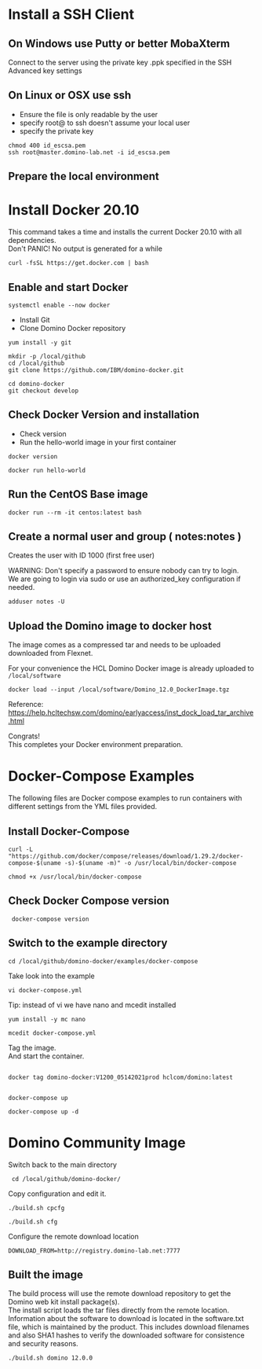 # Install a SSH Client

## On Windows use Putty or better MobaXterm

Connect to the server using the private key .ppk specified in the SSH Advanced key settings

## On Linux or OSX use ssh

* Ensure the file is only readable by the user  
* specify root@ to ssh doesn't assume your local user
* specify the private key


```
chmod 400 id_escsa.pem
ssh root@master.domino-lab.net -i id_escsa.pem
```

## Prepare the local environment 

# Install Docker 20.10

This command takes a time and installs the current Docker 20.10 with all dependencies.  
Don't PANIC! No output is generated for a while

```
curl -fsSL https://get.docker.com | bash

```

## Enable and start Docker

```
systemctl enable --now docker
```

* Install Git
* Clone Domino Docker repository

```
yum install -y git

mkdir -p /local/github
cd /local/github
git clone https://github.com/IBM/domino-docker.git

cd domino-docker
git checkout develop

```

## Check Docker Version and installation

* Check version
* Run the hello-world image in your first container

```
docker version

docker run hello-world

```

## Run the CentOS Base image

```
docker run --rm -it centos:latest bash
```

## Create a normal user and group ( notes:notes )

Creates the user with ID 1000 (first free user)

WARNING: Don't specify a password to ensure nobody can try to login.  
We are going to login via sudo or use an authorized_key configuration if needed.


```
adduser notes -U

```

## Upload the Domino image to docker host

The image comes as a compressed tar and needs to be uploaded downloaded from Flexnet.  

For your convenience the HCL Domino Docker image is already uploaded to `/local/software`


```
docker load --input /local/software/Domino_12.0_DockerImage.tgz
```


Reference: https://help.hcltechsw.com/domino/earlyaccess/inst_dock_load_tar_archive.html


Congrats!  
This completes your Docker environment preparation.


# Docker-Compose Examples

The following files are Docker compose examples to run containers with different settings from the YML files provided.

## Install Docker-Compose

```
curl -L "https://github.com/docker/compose/releases/download/1.29.2/docker-compose-$(uname -s)-$(uname -m)" -o /usr/local/bin/docker-compose

chmod +x /usr/local/bin/docker-compose

```

## Check Docker Compose version

```
 docker-compose version
```

## Switch to the example directory

```
cd /local/github/domino-docker/examples/docker-compose
```

Take look into the example

```
vi docker-compose.yml
```

Tip: instead of vi we have nano and mcedit installed

```
yum install -y mc nano

mcedit docker-compose.yml

```

Tag the image.  
And start the container.

```

docker tag domino-docker:V1200_05142021prod hclcom/domino:latest


docker-compose up

docker-compose up -d

```

# Domino Community Image

Switch back to the main directory

```
 cd /local/github/domino-docker/
```

Copy configuration and edit it.

```
./build.sh cpcfg

./build.sh cfg
```

Configure the remote download location


```
DOWNLOAD_FROM=http://registry.domino-lab.net:7777
```


## Built the image

The build process will use the remote download repository to get the Domino web kit install package(s).  
The install script loads the tar files directly from the remote location.  
Information about the software to download is located in the software.txt file, which is maintained by the product. This includes download filenames and also SHA1 hashes to verify the downloaded software for consistence and security reasons.

```
./build.sh domino 12.0.0
```


